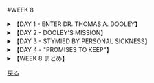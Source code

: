 #WEEK 8
<details><summary>【DAY 1 - ENTER DR. THOMAS A. DOOLEY】</summary>

----
###DAY 1 - ENTER DR. THOMAS A. DOOLEY
####

■1956年、ルック誌はトマス・ドーレイをその年最も傑出した10人の一人に選出した。
In 1956, Look Magazine named Thomas Dooley as one of the year’s ten most outstanding
men.

■当時若干30歳手前にして、
Just under thirty years of age at the time,

■ドーレイ医師は50万人の病人と<u>**飢餓状態の**</u>ヴェトナム難民への救護によって名を立てていた。
Dr. Dooley had already distinguished himself by caring for a half-million sick and <u>**emaciated**</u> Vietnamese refugees.

■分断されたヴェトナム国で戦闘が始まった時、北の共産ヴェト・ミンが南に<u>**波のように進軍する**</u>に、数千の難民が彼らに先立って走った。
When fighting broke out in the divided country of Viet Nam, the northern Communist Viet-Minh forces <u>**surged**</u> southward, scattering thousands of refugees before them.

■その時、ドーレイ医師は中尉で、日本、横須賀の<u>**静かな**</u>海軍隔離病院に配属されていた。
At the time, Dr. Dooley was a lieutenant, assigned to a <u>**tranquil**</u> naval hospital in Yokosuka, Japan.

■彼は即座に、サイゴンにある<u>**安全地帯**</u>に運搬するために選ばれていた海軍の船での任務に志願した。
Forthwith* he volunteered for duty on a navy ship that had been chosen to transport the refugees to <u>**sanctuary**</u> in Saigon.

■ドーレイの未来への幕は<u>**上がり**</u>始めた。
The curtain was beginning to <u>**ascend**</u> on Dooley’s real career.

####
----
####|emaciated - 異常なほど痩せ衰えた, やつれた (abnormally thin, wasted away)

■その<u>**やつれきった**</u>ワルシャワ強制収容所の収容者達は、なんとかしてナチスからいくつかの戦いの勝利を勝ち取ろうとした。
The <u>**emaciated**</u> residents of the Warsaw Ghetto managed to win several skirmishes from the Nazis.

####|surge - 揺れる, 波のように押し寄せる (to rush suddenly)

■シカゴは最重量級の選手達を最前線においたのだが、彼らに向かって<u>**押し寄せる**</u>ジャイアンツの戦線には役に立たなかった。
Chicago put its heaviest players up front, but they were helpless as the Giant's line <u>**surged**</u> toward them.

####|tranquil - 静かな, 穏やかな (quiet)

■ある消防士は、近所の<u>**穏やかな**</u>雰囲気を終わらせた。
A firefighter terminated the <u>**tranquil**</u> climate of the neighborhood.

####|sanctuary - 避難所, 聖域, 庇護 (shelter)

■リチャード三世は王女らを捕らえるために教会の<u>**聖域**</u>を汚した時、越権行為を働いたのだ。
When Richard Ⅲ violated the <u>**sanctuary**</u> of the church to seize the princes, he exceeded his jurisdiction.

####|ascend - 登る, 上がる (to rise)

■無情にも、決心した登山家がヒマラヤの峰を<u>**登り**</u>始めた。
Inexorably the determined climber began to <u>**ascend**</u> the Himalayan peak.

</details>
<details><summary>【DAY 2 - DOOLEY'S MISSION】</summary>

----
###DAY 2 - DOOLEY'S MISSION
####

■難民船に乗ると、ドーレイの運命は形を取り始めた。
Aboard the refugee ship, Dooley’s destiny took shape.

■彼は現地民を<u>**苦しめる**</u> <u>**栄養失調**</u>、疾病、無知及び恐れを痛い程知ることとなった。
He became painfully cognizant* of the <u>**malnutrition**</u>, disease, ignorance, and fear that <u>**afflicted**</u> the natives.

■加えて、いかに共産主義者たちがその反アメリカ的広報の拡大を図るのに熱心であったかを彼は知覚した。
In addition, he discerned* how active the Communists had been in spreading their anti-American propaganda.

■トム・ドーレイは、ハイフォンへの避難所建立を懸命にやり出した。
Tom Dooley pitched in to build shelters in Haiphong,

■現地の哀れなヴエトナミーズを慰めるために、強大なヴエトミン軍に<u>**包囲され**</u>陥落するまで。
and to comfort the poor Vietnamese there before that <u>**besieged**</u> city fell to the powerful Viet-Minh forces.

■彼は耐えねばならなかった多くの物資の<u>**窮乏**</u>も余り気にしていないようだった。
He was seemingly unconcerned by the many <u>**privations**</u> he had to endure.

■その精勤によって、ドーレイは米国海軍メリット勲章を受章した。
For his services, Dooley received the U.S. Navy’s Legion of Merit.

■彼はこの興奮する経験を「我等を悪しき者からお守り下さい」（という本）に語った。
He told the story of this exciting experience in Deliver Us from Evil,

■ヴィエトナミーズの窮乏及び共産主義の<u>**邪悪な**</u>脅威についてアメリカに注意喚起したベストセラーの
a best seller that alerted America to the plight of the Vietnamese as well as to the <u>**sinister**</u> menace of communism.

####
----
####|malnutrition - 栄養失調 (faulty or adequate diet)

■そのやつれた囚人達は明らかに極度の<u>**栄養失調**</u>を患っていた。
The emaciated prisoners were obviously suffering from advanced <u>**malnutrition**</u>.

####|afflict - 苦しめる, 悩ます (to trouble greatly, to distress)

■ケンタッキー州にある幾ばくかの山岳地帯の、共同体における市民らは、国内最悪の貧困に<u>**苛まれている**</u>。
Citizens of several Kentucky mountain communities are <u>**afflicted**</u> by the worst poverty in the nation.

####|besiege - 包囲する, 襲う (to surround, hem in)

■白旗を上げることにより、<u>**包囲していた**</u>部隊達は戦いから手を引きたいという願いを示した。
By running up a white flag, the <u>**besieged**</u> troops indicated their desire to withdraw from the fray.

####|privation - (必要最低限なものの)欠乏, 喪失 (lack of necessities)

■アルベルト・シュヴァイツァーはジャングルドクターとして、かなりの<u>**必要最低限物資の不足**</u>に耐え忍んだ。
Albert Schweitzer endured considerable <u>**privation**</u> as a jungle doctor.

####|sinister - 邪悪な, 縁起の悪い (evil, ominous)

■その、探偵の親友である便所鳩(=内通者)は、<u>**邪悪な**</u>陰謀について話した。
The stool pigeon, the detective's confidant, told him about the <u>**sinister**</u> plot.

</details>
<details><summary>【DAY 3 - STYMIED BY PERSONAL SICKNESS】</summary>

----
###DAY 3 - STYMIED BY PERSONAL SICKNESS
####

■1956年の広大な啓蒙の旅を終え、ドーレイ医師は移動可能な医療団を立ち上げるためラオスに戻った。
After an extensive lecture tour in 1956, Dr. Dooley returned to Laos to set up a mobile medical unit.

■理由はジェネヴァ条約が軍人の入国を禁じていたため、彼は海軍を辞し、一市民として働くため赴いた。
Because the Geneva Agreement barred the entrance of military personnel to the country, he resigned from the Navy and went to work as a civilian.

■その話は「明日の縁」に語られている。
That story is told in The Edge of Tomorrow.

■翌年、悪化する病状にもかかわらず、<u>**神出鬼没の**</u>ドーレイは自身の旧敵を<u>**妨害する**</u>ために、ムオンシンの<u>**人里離れた**</u>村に入った。
Next year, despite a growing illness, the <u>**ubiquitous**</u> Dooley turned up in the <u>**remote**</u> village of Muong-Sing, attempting to <u>**thwart**</u> his traditional enemies:

■－疾病、不衛生、無知蒙昧、飢餓－(をやっつけようと)また、共産主義の拡大を抑えたいとの望みから
— disease, dirt, ignorance, starvation — and hoping to quell* the spread of communism.

■しかし、その訓練された医者としての目は、すぐに、胸部と背部の痛みが<u>**凶悪な**</u>ガンの<u>**兆候**</u>であると見抜いた。
But his trained medical eye soon told him that the pain in his chest and back was a <u>**harbinger**</u> of a <u>**malignant**</u> cancer.

####
----
####|ubiquitous - 遍在する, 至るところにある (being everywhere at the same time)

■裁判所銃を駆け抜けて、その<u>**至る所に姿を現わす**</u>仲裁人は次々に「反則」を触れ回った。
Sprinting all over the court, the <u>**ubiquitous**</u> referee called one foul after another.

####|remote - 遠く離れた, 遠方の (distant, hidden away)

■ベンの非難されるべきテーブルマナーの所為で、兄弟たちは彼を食堂の<u>**離れた**</u>隅に座らせることになった。
Ben's reprehensible table manners led his fraternity brothers to seat him in a remote corner of the dining room.

####|thwart - 妨害する,じゃまする (to hinder, defeat)

■貪欲な蟻達の<u>**邪魔をする**</u>試みのうちで、彼は灯油の「堀」で家を囲みました。
In an attempt to <u>**thwart**</u> the voracious ants, he surrounded his house with a moat of burning oil.

####|harbinger - 先駆者,前ぶれ,前兆 (a forerunner, advance notice)

■その素晴らしいスープは、続く美味しい料理達の<u>**前座**</u>だった。
The excellent soup was a <u>**harbinger**</u> of the delicious meal to follow.

####|malignant - 悪意のある, 悪性の, 致死性のある (likely to cause death)

■その外科手術は、数カ月間彼の親を苛んだ<u>**悪性**</u>腫瘍を遂に位置を突き止めたのだった。
The surgeon finally located the <u>**malignant**</u> tumor that had afflicted his parent for many months.

</details>
<details><summary>【DAY 4 - "PROMISES TO KEEP"】</summary>

----
###DAY 4 - "PROMISES TO KEEP"
####

■1959年8月～1961年1月に死ぬまで、ドーレイは殆ど継続的な、<u>**責苦にかけられるような**</u>痛みに襲われた。
From August, 1959 until his death in January, 1961, Dooley suffered almost continuous, <u>**excruciating**</u> pain.

■普段180ポンド（約81キログラム）あった体重は半減し、鎮痛剤も最早効かなかった。
His normal weight of 180 was cut in half, and even the pain-killing drugs could no longer bring relief.

■自分の命が長くないことを知り、ドーレイ医師は<u>**休み**</u>なくMEDICOのために働いた。
Knowing that he did not have long to live, Dr. Dooley worked without <u>**respite**</u> on behalf of MEDICO,

■世界の病人及び貧者に医療援助及び希望をもたらすべく彼が創立した組織である、
the organization he had founded to bring medical aid and hope to the world’s sick and needy.

■<u>**不安な**</u>日々の中で、彼の頭の中ではロバ－・フロストによる一節が<u>**響き**</u>続けていた。
The lines of Robert Frost kept reverberating in his mind during those <u>**fretful**</u> days:

■「森は美しく、暗く、深い。だが私には守らねばならぬ約束がある。そして往くべき道がある、眠りに就く前に。」
“The woods are lovely, dark and deep. But I have promises to keep/ And miles to go before I sleep.”

■彼がついに<u>**斃れた**</u>時、世界中の何百万もの人々が悲報に接し、驚愕し、悲しみに打たれた。
When he finally <u>**succumbed**</u>, millions throughout the world were stunned and grief-stricken by the tragedy.

####
----
####|excruciating - 苦しい, 責苦にかけられるような (agonizing, torturing)

■<u>**重苦しい**</u>遅滞を伴って、長針は時計一周をゆっくり進んだ。
With <u>**excruciating**</u> slowness, the minute hand inched its way around the clock.

####|respite - 一休み, 遅延, 猶予 (an interval of relief, delay)

■流暢な保険外交員は父に一刻の<u>**猶予**</u>も与えなかった。
The voluble insurance salesman gave my father no <u>**respite**</u>.

####|reverberating - 反響する (reechoing, resounding)

■その救急隊は洞窟を通じ小さな声が<u>**反響している**</u>のを聞き取った。
The rescue team heard the miner's voice <u>**reverberating**</u> through the caves.

####|fretful - いらいらする, 腹が立ちやすい (worrisome, irritable)

■所得税(納税)の時間に、<u>**苛立ち**</u>顔はいつでも現れるものだ。
Around income tax time <u>**fretful**</u> faces are ubiquitous.

####|succumb - 屈する, 負ける, 斃れる (to give way, yield)

■借金に囲まれ、その株式会社は遂に倒産に<u>**斃れた**</u>のであった。
Besieged by debts, the corporation finally had to <u>**succumb**</u> to bankruptcy.

</details>
<details><summary>【WEEK 8 まとめ】</summary>

----
###WEEK 8 まとめ


| 単語          | 意味                             | 英語での意味                      |
|---------------|----------------------------------|-----------------------------------|
| emaciated     | 異常なほどやせ衰えた, やつれた   | abnormally thin, wasted away      |
| surge         | 揺れる, 波のように押し寄せる     | to rush suddenly                  |
| tranquil      | 静かな, 穏やかな                 | quiet                             |
| sanctuary     | 避難所, 聖域, 庇護               | shelter                           |
| ascend        | 登る, 上がる                     | to rise                           |
| malnutrition  | 栄養失調                         | faulty or adequate diet           |
| afflict       | 苦しめる, 悩ます                 | to trouble greatly, to distress   |
| besiege       | 包囲する, 襲う                   | to surround, hem in               |
| privation      | (必要最低限なものの)欠乏, 喪失   | lack of necessities               |
| sinister      | 不吉な, 縁起の悪い               | evil, ominous                     |
| ubiquitous    | 遍在する, 至るところにある       | being everywhere at the same time |
| remote        | 遠く離れた, 遠方の               | distant, hidden away              |
| thwart        | 妨害する, 邪魔する               | to hinder, defeat                 |
| harbinger     | 先駆者, 前触れ, 前兆             | a forerunner, advance notice      |
| malignant     | 悪意のある, 悪性の, 致死性のある | likely to cause death             |
| excruciating  | 苦しい, 責苦にかけられるような   | agonizing, torturing              |
| respite       | 一休み, 遅延, 猶予               | an interval of relief, delay      |
| reverberating | 反響する                         | reechoing, resounding             |
| fretful       | いらいらする, 腹が立ちやすい     | worrisome, irritable              |
| succumb       | 屈する, 負ける, 斃れる           | to give way, yield                |
</details>

[戻る](./index.html)
